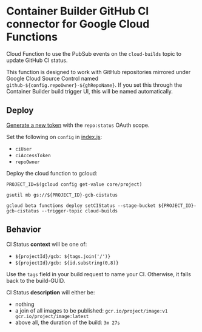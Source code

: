 # Container Builder GitHub CI connector for Google Cloud Functions
Cloud Function to use the PubSub events on the `cloud-builds` topic to update GitHub CI status.

This function is designed to work with GitHub repositories mirrored under Google Cloud Source Control named `github-${config.repoOwner}-${ghRepoName}`.
If you set this through the Container Builder build trigger UI, this will be named automatically.

## Deploy
[Generate a new token](https://github.com/settings/tokens) with the `repo:status` OAuth scope.

Set the following on `config` in [index.js](./index.js):
- `ciUser`
- `ciAccessToken`
- `repoOwner`

Deploy the cloud function to gcloud:
```
PROJECT_ID=$(gcloud config get-value core/project)

gsutil mb gs://${PROJECT_ID}-gcb-cistatus

gcloud beta functions deploy setCIStatus --stage-bucket ${PROJECT_ID}-gcb-cistatus --trigger-topic cloud-builds
```

## Behavior
CI Status **context** will be one of:
- `${projectId}/gcb: ${tags.join('/')}`
- `${projectId}/gcb: ${id.substring(0,8)}`

Use the `tags` field in your build request to name your CI.
Otherwise, it falls back to the build-GUID.

CI Status **description** will either be:
- nothing
- a join of all images to be published:
  `gcr.io/project/image:v1 gcr.io/project/image:latest`
- above all, the duration of the build:
  `3m 27s`
